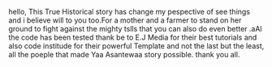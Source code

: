 
hello, 
This True Historical story has change my pespective of see things and i believe will to you too.For a mother and a farmer to stand on her ground to fight against the mighty tslls that you can also do even better .aAl the code has been tested thank be to  E.J Media for their best tutorials and also code institude for their powerful Template and not the last but the least, all the poeple that made Yaa Asantewaa story possible.
thank you all.